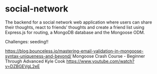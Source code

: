 # social-network
The backend for a social network web application where users can share their thoughts, react to friends’ thoughts and create a friend list using Express.js for routing, a MongoDB database and the Mongoose ODM. 

Challenges: seeding!! 

https://blog.bounceless.io/mastering-email-validation-in-mongoose-syntax-uniqueness-and-beyond/
Mongoose Crash Course - Beginner Through Advanced
Kyle Cook
https://www.youtube.com/watch?v=DZBGEVgL2eE

